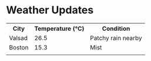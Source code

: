 # Weather Updates

<!-- WEATHER-UPDATE-START -->
<table><tr><th>City</th><th>Temperature (°C)</th><th>Condition</th></tr><tr><td>Valsad</td><td>26.5</td><td>Patchy rain nearby</td></tr><tr><td>Boston</td><td>15.3</td><td>Mist</td></tr><tr><td></td><td></td><td></td></tr></table>
<!-- WEATHER-UPDATE-END -->
